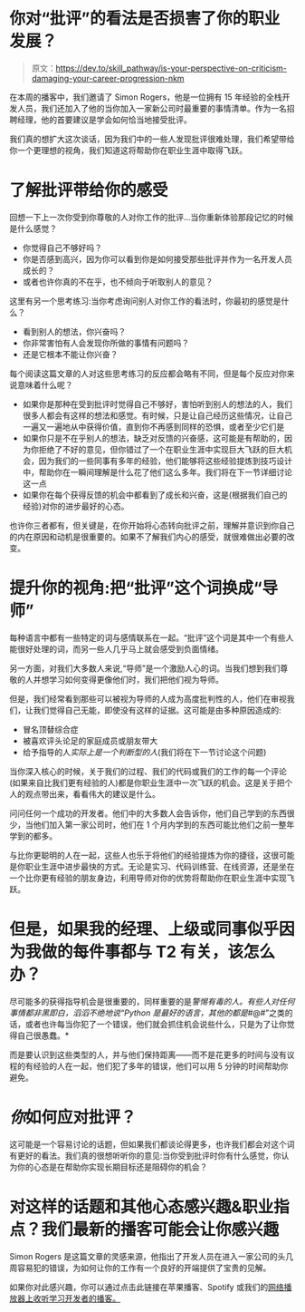 # 你对“批评”的看法是否损害了你的职业发展？

> 原文：<https://dev.to/skill_pathway/is-your-perspective-on-criticism-damaging-your-career-progression-nkm>

在本周的播客中，我们邀请了 Simon Rogers，他是一位拥有 15 年经验的全栈开发人员，我们还加入了他的当你加入一家新公司时最重要的事情清单。作为一名招聘经理，他的首要建议是学会如何恰当地接受批评。

我们真的想扩大这次谈话，因为我们中的一些人发现批评很难处理，我们希望带给你一个更理想的视角，我们知道这将帮助你在职业生涯中取得飞跃。

# 了解批评带给你的感受

回想一下上一次你受到你尊敬的人对你工作的批评...当你重新体验那段记忆的时候是什么感觉？

*   你觉得自己不够好吗？
*   你是否感到高兴，因为你可以看到你是如何接受那些批评并作为一名开发人员成长的？
*   或者也许你真的不在乎，也不倾向于听取别人的意见？

这里有另一个思考练习:当你考虑询问别人对你工作的看法时，你最初的感觉是什么？

*   看到别人的想法，你兴奋吗？
*   你非常害怕有人会发现你所做的事情有问题吗？
*   还是它根本不能让你兴奋？

每个阅读这篇文章的人对这些思考练习的反应都会略有不同，但是每个反应对你来说意味着什么呢？

*   如果你是那种在受到批评时觉得自己不够好，害怕听到别人的想法的人，我们很多人都会有这样的想法和感觉。有时候，只是让自己经历这些情况，让自己一遍又一遍地从中获得价值，直到你不再感到同样的恐惧，或者至少它们是
*   如果你只是不在乎别人的想法，缺乏对反馈的兴奋感，这可能是有帮助的，因为你拒绝了不好的意见，但你错过了一个在职业生涯中实现巨大飞跃的巨大机会，因为我们的一些同事有多年的经验，他们能够将这些经验提炼到技巧设计中，帮助你在一瞬间理解是什么花了他们这么多年。我们将在下一节详细讨论这一点
*   如果你在每个获得反馈的机会中都看到了成长和兴奋，这是(根据我们自己的经验)对你的进步最好的心态。

也许你三者都有，但关键是，在你开始将心态转向批评之前，理解并意识到你自己的内在原因和动机是很重要的。如果不了解我们内心的感受，就很难做出必要的改变。

# 提升你的视角:把“批评”这个词换成“导师”

每种语言中都有一些特定的词与感情联系在一起。“批评”这个词是其中一个有些人能很好处理的词，而另一些人几乎马上就会感受到负面情绪。

另一方面，对我们大多数人来说,“导师”是一个激励人心的词。当我们想到我们尊敬的人并想学习如何变得更像他们时，我们把他们视为导师。

但是，我们经常看到那些可以被视为导师的人成为高度批判性的人，他们在审视我们，让我们觉得自己无能，即使没有这样的证据。这可能是由多种原因造成的:

*   冒名顶替综合症
*   被喜欢评头论足的家庭成员或朋友带大
*   给予指导的人*实际上是一个判断型的人*(我们将在下一节讨论这个问题)

当你深入核心的时候，关于我们的过程、我们的代码或我们的工作的每一个评论(如果来自比我们更有经验的人)都是你职业生涯中一次飞跃的机会。这是关于把个人的观点带出来，看看伟大的建议是什么。

问问任何一个成功的开发者。他们中的大多数人会告诉你，他们自己学到的东西很少，当他们加入第一家公司时，他们在 1 个月内学到的东西可能比他们之前一整年学到的都多。

与比你更聪明的人在一起，这些人也乐于将他们的经验提炼为你的捷径，这很可能是你职业生涯中进步最快的方式。无论是实习、代码训练营、在线资源，还是坐在一个比你更有经验的朋友身边，利用导师对你的优势将帮助你在职业生涯中实现飞跃。

# 但是，如果我的经理、上级或同事似乎因为我做的每件事都与 T2 有关，该怎么办？

尽可能多的获得指导机会是很重要的，同样重要的是*警惕有毒的人。有些人对任何事情都非黑即白，滔滔不绝地说“Python 是最好的语言，其他的都是*#@#”之类的话，或者也许每当你犯了一个错误，他们就会抓住机会说些什么，只是为了让你觉得自己很愚蠢。*

而是要认识到这些类型的人，并与他们保持距离——而不是花更多的时间与没有议程的有经验的人在一起，他们犯了多年的错误，他们可以用 5 分钟的时间帮助你避免。

# *你*如何应对批评？

这可能是一个容易讨论的话题，但如果我们都谈论得更多，也许我们都会对这个词有更好的看法。我们真的很想听听你的意见:当你受到批评时你有什么感觉，你认为你的心态是在帮助你实现长期目标还是阻碍你的机会？

# 对这样的话题和其他心态感兴趣&职业指点？我们最新的播客可能会让你感兴趣

Simon Rogers 是这篇文章的灵感来源，他指出了开发人员在进入一家公司的头几周容易犯的错误，为如何让你的工作有一个良好的开端提供了宝贵的见解。

如果你对此感兴趣，你可以通过点击此链接在苹果播客、Spotify 或我们的[网络播放器上收听学习开发者的播客。](https://share.transistor.fm/s/a394eee3)